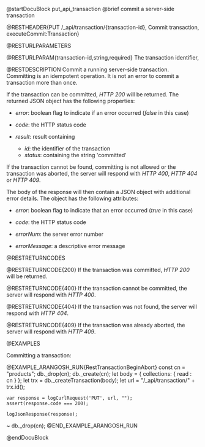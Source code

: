 
@startDocuBlock put_api_transaction
@brief commit a server-side transaction

@RESTHEADER{PUT /_api/transaction/{transaction-id}, Commit transaction, executeCommit:Transaction}

@RESTURLPARAMETERS

@RESTURLPARAM{transaction-id,string,required}
The transaction identifier,

@RESTDESCRIPTION
Commit a running server-side transaction. Committing is an idempotent operation.
It is not an error to commit a transaction more than once.

If the transaction can be committed, *HTTP 200* will be returned.
The returned JSON object has the following properties:

- *error*: boolean flag to indicate if an error occurred (*false*
  in this case)

- *code*: the HTTP status code

- *result*: result containing
    - *id*: the identifier of the transaction
    - *status*: containing the string 'committed'

If the transaction cannot be found, committing is not allowed or the
transaction was aborted, the server
will respond with *HTTP 400*, *HTTP 404* or *HTTP 409*.

The body of the response will then contain a JSON object with additional error
details. The object has the following attributes:

- *error*: boolean flag to indicate that an error occurred (*true* in this case)

- *code*: the HTTP status code

- *errorNum*: the server error number

- *errorMessage*: a descriptive error message

@RESTRETURNCODES

@RESTRETURNCODE{200}
If the transaction was committed,
*HTTP 200* will be returned.

@RESTRETURNCODE{400}
If the transaction cannot be committed, the server
will respond with *HTTP 400*.

@RESTRETURNCODE{404}
If the transaction was not found, the server
will respond with *HTTP 404*.

@RESTRETURNCODE{409}
If the transaction was already aborted, the server
will respond with *HTTP 409*.

@EXAMPLES

Committing a transaction:

@EXAMPLE_ARANGOSH_RUN{RestTransactionBeginAbort}
    const cn = "products";
    db._drop(cn);
    db._create(cn);
    let body = {
      collections: {
        read : cn
      }
    };
    let trx = db._createTransaction(body);
    let url = "/_api/transaction/" + trx.id();

    var response = logCurlRequest('PUT', url, "");
    assert(response.code === 200);

    logJsonResponse(response);

  ~ db._drop(cn);
@END_EXAMPLE_ARANGOSH_RUN

@endDocuBlock
